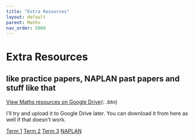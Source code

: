 ```yaml
---
title: "Extra Resources"
layout: default
parent: Maths
nav_order: 5000
---
```


# Extra Resources
## like practice papers, NAPLAN past papers and stuff like that

[View Maths resources on Google Drive](https://drive.google.com/drive/folders/1Lc8Ct2LC0LQ_yq95yTJHZh5Sq8j7gDBN?usp=sharing){: .btn}

I'll try and upload it to Google Drive later. You can download it from here as well if that doesn't work.

<a href="Term 1.zip" download>Term 1</a>
<a href="Term 2.zip" download>Term 2</a>
<a href="Term 3.zip" download>Term 3</a>
<a href="NAPLAN.zip" download>NAPLAN</a>

